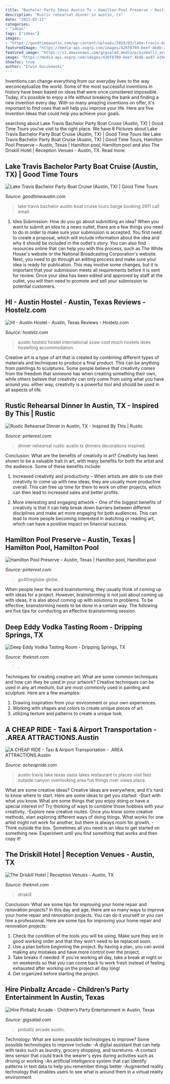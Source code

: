 ```yaml
---
title: "Bachelor Party Ideas Austin Tx ~ Hamilton Pool Preserve – Austin, Texas"
description: "Rustic rehearsal dinner in austin, tx"
date: "2023-02-21"
categories:
- "ideas"
tags: ["ideas"]
images:
- "https://goodtimeaustin.com/wp-content/uploads/2019/02/lake-travis-bachelor-party-austin-tx-7-1024x759.png"
featuredImage: "https://media-api.xogrp.com/images/426f8789-beef-4bdb-ae87-e34c0b126b80~rs_2001.480.fit.jpg"
featured_image: "https://s3.amazonaws.com/gigsalad_media/p/pinballz_arcade_austin/530faf301de10_480_sq"
image: "https://media-api.xogrp.com/images/426f8789-beef-4bdb-ae87-e34c0b126b80~rs_2001.480.fit.jpg"
ShowToc: true
author: "Irwin Gusikowski"
---
```



Inventions can change everything from our everyday lives to the way weconceptualize the world. Some of the most successful inventions in history have been based on ideas that were once considered impossible. Today, it's possible to enjoy a life without breaking the bank and finding a new invention every day. With so many amazing inventions on offer, it's important to find ones that will help you improve your life. Here are five Invention Ideas that could help you achieve your goals.

	

		
searching about Lake Travis Bachelor Party Boat Cruise (Austin, TX) | Good Time Tours you've visit to the right place. We have 8 Pictures about Lake Travis Bachelor Party Boat Cruise (Austin, TX) | Good Time Tours like Lake Travis Bachelor Party Boat Cruise (Austin, TX) | Good Time Tours, Hamilton Pool Preserve – Austin, Texas | Hamilton pool, Hamilton pool and also The Driskill Hotel | Reception Venues - Austin, TX. Read more:
		
    
## Lake Travis Bachelor Party Boat Cruise (Austin, TX) | Good Time Tours

<img loading=lazy src="https://goodtimeaustin.com/wp-content/uploads/2019/02/lake-travis-bachelor-party-austin-tx-7-1024x759.png" onerror="this.onerror=null;this.src='https://tse3.mm.bing.net/th?id=OIP.9sURDkJirlNxxye-zIpdxwHaFf&amp;pid=15.1';" alt="Lake Travis Bachelor Party Boat Cruise (Austin, TX) | Good Time Tours">

_Source: goodtimeaustin.com_

>lake travis bachelor austin boat cruise tours barge booking 2911 call email. 

	

1. Idea Submission: How do you go about submitting an idea?
When you want to submit an idea to a news outlet, there are a few things you need to do in order to make sure your submission is accepted. 
You first need to create a proposal, which will include information about the idea and why it should be included in the outlet's story. You can also find resources online that can help you with this process, such as The White House's website or the National Broadcasting Corporation's website. 
Next, you need to go through an editing process and make sure your idea is ready for publication. This may involve some changes, but it is important that your submission meets all requirements before it is sent for review. 
Once your idea has been edited and approved by staff at the outlet, you will then need to promote and sell your submission to potential customers.

    
## HI - Austin Hostel - Austin, Texas Reviews - Hostelz.com

<img loading=lazy src="http://www.hostelz.com/pics/hostels/owner/big/7/2486507.jpg" onerror="this.onerror=null;this.src='https://tse4.mm.bing.net/th?id=OIP.WVSKAGcJs3X2pAdcbdJBfAHaE8&amp;pid=15.1';" alt="HI - Austin Hostel - Austin, Texas Reviews - Hostelz.com">

_Source: hostelz.com_

>austin hostelz hostel international sxsw cost much hostels does hostelling accommodation. 

	

Creative art is a type of art that is created by combining different types of materials and techniques to produce a final product. This can be anything from paintings to sculptures. Some people believe that creativity comes from the freedom that someone has when creating something their own, while others believe that creativity can only come from using what you have around you. either way, creativity is a powerful tool and should be used in all aspects of life.

    
## Rustic Rehearsal Dinner In Austin, TX - Inspired By This | Rustic

<img loading=lazy src="https://i.pinimg.com/736x/1f/98/35/1f983554ec99ca966f9f8b2e86005a60.jpg" onerror="this.onerror=null;this.src='https://tse3.mm.bing.net/th?id=OIP.UxIeEkNnJYO6WLFq45w3RAHaKH&amp;pid=15.1';" alt="Rustic Rehearsal Dinner in Austin, TX - Inspired By This | Rustic">

_Source: pinterest.com_

>dinner rehearsal rustic austin tx dinners decorations inspired. 

	

Conclusion: What are the benefits of creativity in art?
Creativity has been shown to be a valuable trait in art, with many benefits for both the artist and the audience. Some of these benefits include:
1. Increased creativity and productivity – When artists are able to use their creativity to come up with new ideas, they are usually more productive overall. This can free up time for them to work on other projects, which can then lead to increased sales and better profits.

2. More interesting and engaging artwork – One of the biggest benefits of creativity is that it can help break down barriers between different disciplines and make art more engaging for both audiences. This can lead to more people becoming interested in watching or reading art, which can have a positive impact on financial success.


    
## Hamilton Pool Preserve – Austin, Texas | Hamilton Pool, Hamilton Pool

<img loading=lazy src="https://i.pinimg.com/originals/7e/b7/e1/7eb7e1096a76d3f41d1d214352b505aa.jpg" onerror="this.onerror=null;this.src='https://tse2.mm.bing.net/th?id=OIP.Jr6H-HM1a1wuPQJ3UHHYOwHaFj&amp;pid=15.1';" alt="Hamilton Pool Preserve – Austin, Texas | Hamilton pool, Hamilton pool">

_Source: pinterest.com_

>go4theglobe globe. 

	

When people hear the word brainstorming, they usually think of coming up with ideas for a project. However, brainstorming is not just about coming up with ideas; it is also about coming up with solutions to problems. To be effective, brainstorming needs to be done in a certain way. The following are five tips for conducting an effective brainstorming session.

    
## Deep Eddy Vodka Tasting Room - Dripping Springs, TX

<img loading=lazy src="https://media-api.xogrp.com/images/426f8789-beef-4bdb-ae87-e34c0b126b80~rs_2001.480.fit.jpg" onerror="this.onerror=null;this.src='https://tse1.mm.bing.net/th?id=OIP.9PRADQbk4qyidiDByfYqwQHaE8&amp;pid=15.1';" alt="Deep Eddy Vodka Tasting Room - Dripping Springs, TX">

_Source: theknot.com_

>. 

	

Techniques for creating creative art: What are some common techniques and how can they be used in your artwork?
Creative techniques can be used in any art medium, but are most commonly used in painting and sculpture. Here are a few examples:
1. Drawing inspiration from your environment or your own experiences.
2. Working with shapes and colors to create unique pieces of art.
3. utilizing texture and patterns to create a unique look.

    
## A CHEAP RIDE - Taxi &amp; Airport Transportation - .AREA ATTRACTIONS.Austin

<img loading=lazy src="http://acheapride.com/yahoo_site_admin/assets/images/A_Cheap_Ride_-_Web_Site_Photos_-_The_Oasis.241195524_std.jpg" onerror="this.onerror=null;this.src='https://tse4.mm.bing.net/th?id=OIP.QU9RpF5T9xVVB0oDabLcVQHaE8&amp;pid=15.1';" alt="A CHEAP RIDE - Taxi &amp; Airport Transportation - .AREA ATTRACTIONS.Austin">

_Source: acheapride.com_

>austin travis lake texas oasis lakes restaurant tx places visit feet outside canyon overlooking area fun things river views place. 

	

What are some creative ideas?
Creative ideas are everywhere, and it's hard to know where to start. Here are some ideas to get you started: 
-Start with what you know. What are some things that you enjoy doing or have a special interest in? Try thinking of ways to combine those hobbies with your creativity. 
-Explore new creative routes. Once you know some creative methods, start exploring different ways of doing things. What works for one artist might not work for another, but there is always room for growth. 
-Think outside the box. Sometimes all you need is an idea to get started on something new. Experiment until you find something that works and then copy it!

    
## The Driskill Hotel | Reception Venues - Austin, TX

<img loading=lazy src="https://media-api.xogrp.com/images/6c1e6294-18db-4b0d-845f-e3fe061321dc~rs_719.480" onerror="this.onerror=null;this.src='https://tse1.mm.bing.net/th?id=OIP.c5XlllP85AMtbRd1qIS1rQHaE8&amp;pid=15.1';" alt="The Driskill Hotel | Reception Venues - Austin, TX">

_Source: theknot.com_

>driskill. 

	

Conclusion: What are some tips for improving your home repair and renovation projects?
In this day and age, there are so many ways to improve your home repair and renovation projects. You can do it yourself or you can hire a professional. Here are some tips for improving your home repair and renovation projects: 
1. Check the condition of the tools you will be using. Make sure they are in good working order and that they won't need to be replaced soon. 
2. Use a plan before beginning the project. By having a plan, you can avoid making any mistakes and have more control over the project. 
3. Take breaks if needed. If you're working all day, take a break at night or on weekends so that you can come back to work fresh instead of feeling exhausted after working on the project all day long! 
4. Get organized before starting the project.

    
## Hire Pinballz Arcade - Children’s Party Entertainment In Austin, Texas

<img loading=lazy src="https://s3.amazonaws.com/gigsalad_media/p/pinballz_arcade_austin/530faf301de10_480_sq" onerror="this.onerror=null;this.src='https://tse2.mm.bing.net/th?id=OIP.1IwZpP1iRydeWoxEzXF_zgHaHa&amp;pid=15.1';" alt="Hire Pinballz Arcade - Children’s Party Entertainment in Austin, Texas">

_Source: gigsalad.com_

>pinballz arcade austin. 

	

Technology: What are some possible technologies to improve?
Some possible technologies to improve include: 
-A digital assistant that can help with tasks such as laundry, grocery shopping, and taxreturns 
-A contact lens sensor that could track the wearer's eyes during activities such as driving or working 
-An artificial intelligence system that can identify patterns in text data to help you remember things better 
-Augmented reality technology that enables users to see what is around them in a virtual reality environment

